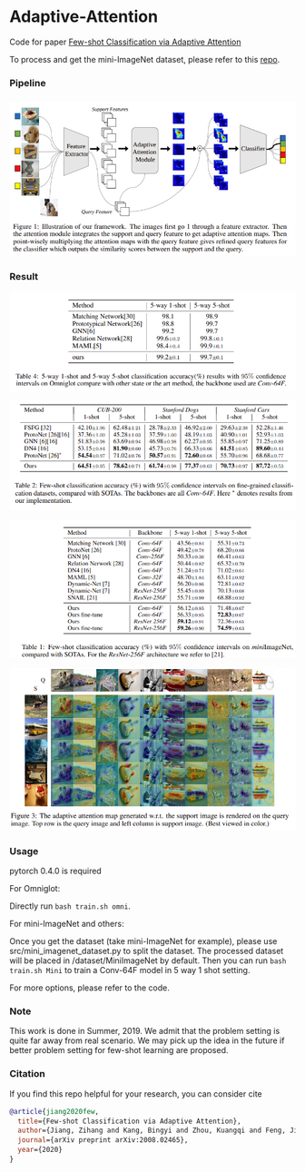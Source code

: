# Adaptive-Attention
Code for paper [Few-shot Classification via Adaptive Attention](https://arxiv.org/abs/2008.02465)

To process and get the mini-ImageNet dataset, please refer to this [repo](https://github.com/yaoyao-liu/mini-imagenet-tools).

### Pipeline



### ![Pipeline](Pipeline.png)

### Result

![Result_omni](Result_omni.png)

![Result_cub](Result_cub.png)

![Result_mini](Result_mini.png)

![Visualization](Visualization.png)

### Usage
pytorch 0.4.0 is required


For Omniglot:

Directly run  `bash train.sh omni`.

For mini-ImageNet and others:

Once you get the dataset (take mini-ImageNet for example), please use src/mini_imagenet_dataset.py to split the dataset. The processed dataset will be placed in /dataset/MiniImageNet by default. Then you can run `bash train.sh Mini` to train a Conv-64F model in 5 way 1 shot setting.

For more options, please refer to the code.

### Note
This work is done in Summer, 2019. We admit that the problem setting is quite far away from real scenario. We may pick up the idea in the future if better problem setting for few-shot learning are proposed.  

### Citation
If you find this repo helpful for your research, you can consider cite 

```bibtex
@article{jiang2020few,
  title={Few-shot Classification via Adaptive Attention},
  author={Jiang, Zihang and Kang, Bingyi and Zhou, Kuangqi and Feng, Jiashi},
  journal={arXiv preprint arXiv:2008.02465},
  year={2020}
}
```

